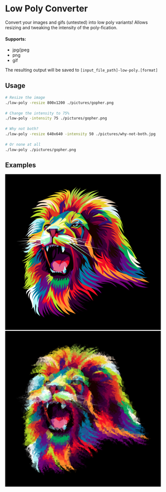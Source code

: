 # Low Poly Converter
Convert your images and gifs (untested) into low poly variants! Allows resizing and tweaking the intensity of the poly-fication.

#### Supports:
- jpg/jpeg
- png
- gif

The resulting output will be saved to `[input_file_path]-low-poly.[format]`

## Usage
```bash
# Resize the image
./low-poly -resize 800x1200 ./pictures/gopher.png

# Change the intensity to 75%
./low-poly -intensity 75 ./pictures/gopher.png

# Why not both?
./low-poly -resize 640x640 -intensity 50 ./pictures/why-not-both.jpg

# Or none at all
./low-poly ./pictures/gopher.png
```

## Examples
![alt text](docs/images/lion.jpg)
![alt text](docs/images/lion-low-poly.jpg) 